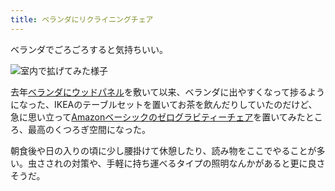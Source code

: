 ```yaml
---
title: ベランダにリクライニングチェア
---
```

ベランダでごろごろすると気持ちいい。

![](https://lh3.googleusercontent.com/docs/ADP-6oGP4I4LPW7T48ZnWe4ikkovPH6OSfzo0v_ySt1u3Y7QK6mNUh_ENo4hqBlrdbToQPxQOtWpZp_2jl_4Tjr-azZhCaZIXXNj1lnN59Hgz1ualIJxirKI8IWWHUh9BoDzKbwmBSkL7VEx2HNLlm8YY8pwo5KR-5xFZaGnan1RZrw3V689Gk2LCcFedQSq779N_kicEag0JkQrkEGcm7JRGp1ZSvtRQVoCkV2cvuPzVXRDpx9bBxkC9LoQgpw4qBEzb_juTT8yE55g3MjzHTwwmGvAZ6v-UopQsqscpvACYW5CegMttlrZiSoDUYcs-d4FHFDhRFyrK17BhG2phSaygVTGb3jRMRt_j0x6dZ_jAgIMPTC4dS7FOIuiFoxLff_uwbnT_nDp20FJfBfHcMA28zPFMDk0V3DPCTl2t9L5MTjnXKzC0NqjXlfXmYsQr8n3-fa_uEAJXxvg08blskz8TVDGCYk-FcQAqhuRGApwgoQB1E2vTwyao8ErM2U-v6GV6rAvFUwqnyeAQ0GOEo5frgcb6Mzpk0QeulqMeJaxxplgTCrQa2WevqMQrVhwiSfPQ8jF5AfeV_fkl0YghFx23FpSoze966y8hnoJS18kA3jnMzYa2tpgt8ZKTu9DoF8htcO7JlhCpeu9PrsP_866Mlvv9EOSH-4ahZEmj5QEa0Pg9zukC49vnE0DC-VGX9b62isGcIdhl0-C2s6FklELP6HK7SQjKvtl0fyblqW5KCyqXG4Yi0EcGb6OMKh6BupQJuPR6YZaooq2JfUoqgXhE4OzjzVzrCfPvQo43aoVJD_b2IWLOjzB_OmtooDcfXKUV1ojQ_2o2sTt80-3nuuHUVUFIcpyzgIMado0w8HdJbH7rxIgUDBp6_vzVyd3AQo-ipGjeb7SdqekVlcv7zfBYr8w7L-8ZpqtWQAIxhGE5O73pB9I9BUmi3X0Buwlfak-tcnbfiLJ_Zd6fU0vj2xTXZTDFQwhp8EOO5sbnx3Qnc_a4gTg6jnxyhuykLH4bd9r6UAbrhjL4FCGbCwrAp_HraFTJiG28nOB3L1JAyyeBhvZXqFCTBRu-8mT84hA9Qlcnvgmqu8Em26Ud516KhhEwC0P_o7uVAvr7Thpwbzc2156subKslUQ30KqCoYFVos0xmHA-9HO73CPkX1bwbo48hV_e3M2j4JwjbgpxLfTMTaNaGkyq8XaUZrHjCqVpI9p9WVZJUtIHf9txadITzsLkC3YmA-otPguvE7cCeRCc9oaxolQ "室内で拡げてみた様子")

去年[ベランダにウッドパネル](https://r7kamura.com/articles/2021-09-30-wood-panel)を敷いて以来、ベランダに出やすくなって捗るようになった、IKEAのテーブルセットを置いてお茶を飲んだりしていたのだけど、急に思い立って[Amazonベーシックのゼログラビティーチェア](https://www.amazon.co.jp/dp/B0716DKHS1)を置いてみたところ、最高のくつろぎ空間になった。

朝食後や日の入りの頃に少し腰掛けて休憩したり、読み物をここでやることが多い。虫さされの対策や、手軽に持ち運べるタイプの照明なんかがあると更に良さそうだ。

